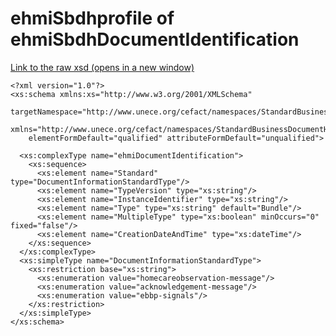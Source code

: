 # ehmiSbdhprofile of ehmiSbdhDocumentIdentification

<a href="https://github.com/medcomdk/dk-ehmi-sbdh/blob/input/pagecontent/ehmiSBDH/ehmiDocumentIdentification.xsd" target="_blank">Link to the raw xsd (opens in a new window)</a>

    <?xml version="1.0"?>
    <xs:schema xmlns:xs="http://www.w3.org/2001/XMLSchema"
        targetNamespace="http://www.unece.org/cefact/namespaces/StandardBusinessDocumentHeader"
        xmlns="http://www.unece.org/cefact/namespaces/StandardBusinessDocumentHeader"
        elementFormDefault="qualified" attributeFormDefault="unqualified">

      <xs:complexType name="ehmiDocumentIdentification">
        <xs:sequence>
          <xs:element name="Standard" type="DocumentInformationStandardType"/>
          <xs:element name="TypeVersion" type="xs:string"/>
          <xs:element name="InstanceIdentifier" type="xs:string"/>
          <xs:element name="Type" type="xs:string" default="Bundle"/>
          <xs:element name="MultipleType" type="xs:boolean" minOccurs="0" fixed="false"/>
          <xs:element name="CreationDateAndTime" type="xs:dateTime"/>
        </xs:sequence>
      </xs:complexType>
      <xs:simpleType name="DocumentInformationStandardType">
        <xs:restriction base="xs:string">
          <xs:enumeration value="homecareobservation-message"/>
          <xs:enumeration value="acknowledgement-message"/>
          <xs:enumeration value="ebbp-signals"/>
        </xs:restriction>
      </xs:simpleType>
    </xs:schema>

